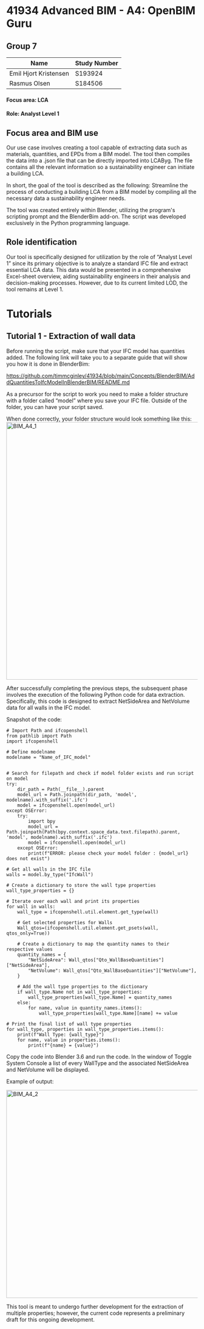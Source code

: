 # 41934 Advanced BIM - A4: OpenBIM Guru

## Group 7
|Name|Study Number|
|----|------------|
|Emil Hjort Kristensen|S193924|
|Rasmus Olsen|S184506|

#### Focus area: LCA

#### Role: Analyst Level 1

## Focus area and BIM use
Our use case involves creating a tool capable of extracting data such as materials, quantities, and EPDs from a BIM model. The tool then compiles the data into a .json file that can be directly imported into LCAByg. The file contains all the relevant information so a sustainability engineer can initiate a building LCA. 

In short, the goal of the tool is described as the following:
Streamline the process of conducting a building LCA from a BIM model by compiling all the necessary data a sustainability engineer needs. 

The tool was created entirely within Blender, utilizing the program's scripting prompt and the BlenderBim add-on. The script was developed exclusively in the Python programming language. 

## Role identification
Our tool is specifically designed for utilization by the role of “Analyst Level 1” since its primary objective is to analyze a standard IFC file and extract essential LCA data. This data would be presented in a comprehensive Excel-sheet overview, aiding sustainability engineers in their analysis and decision-making processes. However, due to its current limited LOD, the tool remains at Level 1.

# Tutorials
## Tutorial 1 - Extraction of wall data
Before running the script, make sure that your IFC model has quantities added. The following link will take you to a separate guide that will show you how it is done in BlenderBim:

https://github.com/timmcginley/41934/blob/main/Concepts/BlenderBIM/AddQuantitiesToIfcModelInBlenderBIM/README.md

As a precursor for the script to work you need to make a folder structure with a folder called “model” where you save your IFC file. Outside of the folder, you can have your script saved. 

When done correctly, your folder structure would look something like this: 
<img width="676" alt="BIM_A4_1" src="https://github.com/Emilhjort/A4-OpenBIM-Guru/assets/145363406/06632d78-088f-4554-9259-e9324fef26f8">

After successfully completing the previous steps, the subsequent phase involves the execution of the following Python code for data extraction. Specifically, this code is designed to extract NetSideArea and NetVolume data for all walls in the IFC model.

Snapshot of the code:
```
# Import Path and ifcopenshell
from pathlib import Path
import ifcopenshell

# Define modelname
modelname = "Name_of_IFC_model"


# Search for filepath and check if model folder exists and run script on model 
try:
    dir_path = Path(__file__).parent
    model_url = Path.joinpath(dir_path, 'model', modelname).with_suffix('.ifc')
    model = ifcopenshell.open(model_url)
except OSError:
    try:
        import bpy
        model_url = Path.joinpath(Path(bpy.context.space_data.text.filepath).parent, 'model', modelname).with_suffix('.ifc')
        model = ifcopenshell.open(model_url)
    except OSError:
        print(f"ERROR: please check your model folder : {model_url} does not exist")

# Get all walls in the IFC file
walls = model.by_type("IfcWall")

# Create a dictionary to store the wall type properties
wall_type_properties = {}

# Iterate over each wall and print its properties
for wall in walls:
    wall_type = ifcopenshell.util.element.get_type(wall)

    # Get selected properties for Walls
    Wall_qtos=(ifcopenshell.util.element.get_psets(wall, qtos_only=True))
    
    # Create a dictionary to map the quantity names to their respective values
    quantity_names = {
        "NetSideArea": Wall_qtos["Qto_WallBaseQuantities"]["NetSideArea"],
        "NetVolume": Wall_qtos["Qto_WallBaseQuantities"]["NetVolume"],
    }

    # Add the wall type properties to the dictionary
    if wall_type.Name not in wall_type_properties:
        wall_type_properties[wall_type.Name] = quantity_names
    else:
        for name, value in quantity_names.items():
            wall_type_properties[wall_type.Name][name] += value

# Print the final list of wall type properties
for wall_type, properties in wall_type_properties.items():
    print(f"Wall Type: {wall_type}")
    for name, value in properties.items():
        print(f"{name} = {value}")
```
Copy the code into Blender 3.6 and run the code. In the window of Toggle System Console a list of every WallType and the associated NetSideArea and NetVolume will be displayed.

Example of output:

<img width="546" alt="BIM_A4_2" src="https://github.com/Emilhjort/A4-OpenBIM-Guru/assets/145363406/6a295bd5-01bb-4b5b-bc67-d65741b118ae">

This tool is meant to undergo further development for the extraction of multiple properties; however, the current code represents a preliminary draft for this ongoing development.


